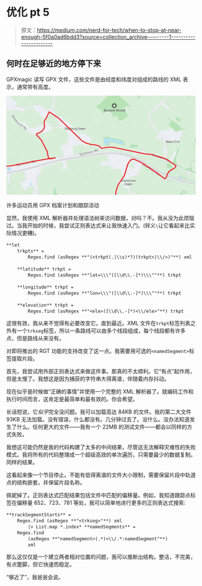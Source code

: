# 优化 pt 5

> 原文：<https://medium.com/nerd-for-tech/when-to-stop-at-near-enough-5f0a0ad6bdd3?source=collection_archive---------1----------------------->

## 何时在足够近的地方停下来

GPXmagic 读写 GPX 文件，这些文件是由经度和纬度对组成的路线的 XML 表示，通常带有高度。

![](img/22b555ba05ede69ed027beac8e759411.png)

许多运动员用 GPX 档案计划和跟踪活动

显然，我使用 XML 解析器并处理语法树来访问数据，对吗？不。我从没为此烦恼过。当我开始的时候，我尝试正则表达式来让我快速入门。(转义`\`让它看起来比实际情况更糟)。

```
**let
    trkpts** =
        Regex.find (asRegex **"(<trkpt(.|\\s)*?)(trkpt>|\\/>)"**) xml

    **latitude** trkpt =
        Regex.find (asRegex **"lat=\\\"([\\d\\.-]*)\\\""**) trkpt

    **longitude** trkpt =
        Regex.find (asRegex **"lon=\\\"([\\d\\.-]*)\\\""**) trkpt

    **elevation** trkpt =
        Regex.find (asRegex **"<ele>([\\d\\.-]*)<\\/ele>"**) trkpt
```

这很有效，我从来不觉得有必要改变它。直到最近。XML 文件在`trkpt`标签列表之外有一个`trkseg`标签，所以一条路线可以由多个线段组成，每个线段都有许多点，但是路线从来没有。

对即将推出的 RGT 功能的支持改变了这一点。我需要用可选的`<namedSegment>`标签提取片段。

首先，我尝试用外部正则表达式来做这件事。那真的不太顺利。它“有点”起作用，但是太慢了。我想这是因为捕获的字符串大得离谱，伴随着内存抖动。

现在似乎是时候做“正确的事情”并使用一个完整的 XML 解析器了。就编码工作和执行时间而言，这肯定是最简单和最有效的。你会希望。

长话短说，它*似乎*完全没问题。我可以加载高达 84KB 的文件。我的第二大文件 93KB 无法加载。没有错误，什么都没有。几分钟过去了。没什么。没办法知道发生了什么。任何更大的文件——我有一个 22MB 的测试文件——都会以同样的方式失败。

我想这可能仍然是我的代码构建了太多的中间结果，尽管这无法解释灾难性的失败模式。我将所有的代码整理成一个超级高效的单次遍历，只需要最少的数据复制。同样的结果。

这看起来像一个节目停止。不能有低得离谱的文件大小限制，需要保留片段中轨道点的结构嵌套，并保留片段名称。

佩妮掉了。正则表达式匹配结果包括文件中匹配的偏移量。例如，我知道跟踪点标签在偏移量 652、723、781 等处，我可以简单地进行更多的正则表达式搜索:

```
**trackSegmentStarts** =
    Regex.find (asRegex **"<trkseg>"**) xml
        |> List.map *.index* **namedSegments** =
    Regex.find 
        (asRegex **"namedSegment>(.*)<\\/.*:namedSegment"**) 
        xml
```

那么这仅仅是一个建立两者相对位置的问题，我可以推断出结构。整洁，不完美，有点蹩脚，但它快速而稳定。

“够近了”，我爸爸会说。